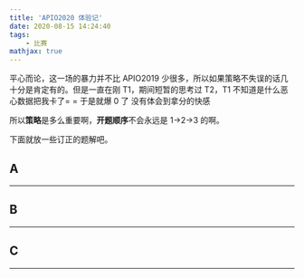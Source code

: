```yaml
---
title: 'APIO2020 体验记'
date: 2020-08-15 14:24:40
tags: 
    - 比赛
mathjax: true
---
```


平心而论，这一场的暴力并不比 APIO2019 少很多，所以如果策略不失误的话几十分是肯定有的。但是一直在刚 T1，期间短暂的思考过 T2，T1 不知道是什么恶心数据把我卡了= = 于是就爆 0 了 没有体会到拿分的快感

所以**策略**是多么重要啊，**开题顺序**不会永远是 1->2->3 的啊。

下面就放一些订正的题解吧。

## A
-----

## B
-----

## C
-----